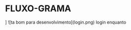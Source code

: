 # FLUXO-GRAMA
<!DOCTYPE html>
<html lang="en">
<head>
    <meta charset="UTF-8">
    <meta http-equiv="X-UA-Compatible" content="IE=edge">
    <meta name="viewport" content="width=device-width, initial-scale=1.0">
    <title>Document</title>
</head>]
<script>
    function main() {
    var usuario;
    var senha;
    var recorrente;
    
    recorrente = true;
    while (recorrente == true) {
        usuario = window.prompt('Enter a value for usuario');
        senha = window.prompt('Enter a value for senha');
        if (usuario == "caua") {
            if (senha == "1234") {
                window.alert("lugin efetuado com sucesso");
            } else {
                window.alert("senha incorreta");
            }
        } else {
            window.alert("usuario ou senha invalida");
        }
    }
}

</script>
![ta bom para desenvolvimento](login.png)

</body>
    <botton onclick="faca()"></botton>
    <botton onclick="enquanto()">login enquanto</botton>
</body>
</html>
